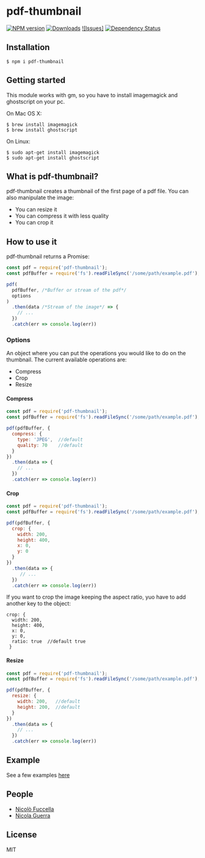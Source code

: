 # pdf-thumbnail

[![NPM version][npm-image]][npm-url] [![Downloads][downloads-image]][npm-url] [![Issues]][issues-url] [![Dependency Status][dependencies-image]][dependencies-url]

[npm-url]: https://www.npmjs.com/package/pdf-thumbnail
[npm-image]: http://img.shields.io/npm/v/pdf-thumbnail.svg?style=flat
[downloads-image]: https://img.shields.io/npm/dm/pdf-thumbnail.svg?style=flat-square
[dependencies-image]: https://david-dm.org/nicofuccella/pdf-thumbnail.svg
[dependencies-url]: href="https://david-dm.org/nicofuccella/pdf-thumbnail
[issues-url]: https://img.shields.io/github/issues/nicofuccella/pdf-thumbnail.svg

## Installation

    $ npm i pdf-thumbnail

## Getting started

This module works with gm, so you have to install imagemagick and ghostscript on your pc.

On Mac OS X:

    $ brew install imagemagick
    $ brew install ghostscript

On Linux:

    $ sudo apt-get install imagemagick
    $ sudo apt-get install ghostscript

## What is pdf-thumbnail?

pdf-thumbnail creates a thumbnail of the first page of a pdf file. You can also manipulate the image:

  * You can resize it
  * You can compress it with less quality
  * You can crop it

## How to use it

pdf-thumbnail returns a Promise:

```javascript
const pdf = require('pdf-thumbnail');
const pdfBuffer = require('fs').readFileSync('/some/path/example.pdf');

pdf(
  pdfBuffer, /*Buffer or stream of the pdf*/
  options
)
  .then(data /*Stream of the image*/ => {
    // ...
  })
  .catch(err => console.log(err))
```

### Options

An object where you can put the operations you would like to do on the thumbnail. The current available operations are:

* Compress
* Crop
* Resize

#### Compress

```javascript
const pdf = require('pdf-thumbnail');
const pdfBuffer = require('fs').readFileSync('/some/path/example.pdf');

pdf(pdfBuffer, {
  compress: {
    type: 'JPEG',  //default
    quality: 70    //default
  }
})
  .then(data => {
    // ...
  })
  .catch(err => console.log(err))
```

#### Crop

```javascript
const pdf = require('pdf-thumbnail');
const pdfBuffer = require('fs').readFileSync('/some/path/example.pdf');

pdf(pdfBuffer, {
  crop: {
    width: 200,
    height: 400,
    x: 0,
    y: 0
  }
})
  .then(data => {
     // ...
  })
  .catch(err => console.log(err))
```

If you want to crop the image keeping the aspect ratio, yuo have to add another key to the object:

    crop: {
      width: 200,
      height: 400,
      x: 0,
      y: 0,
      ratio: true  //default true
     }

#### Resize

```javascript
const pdf = require('pdf-thumbnail');
const pdfBuffer = require('fs').readFileSync('/some/path/example.pdf');

pdf(pdfBuffer, {
  resize: {
    width: 200,   //default
    height: 200,  //default
  }
})
  .then(data => {
    // ...
  })
  .catch(err => console.log(err))
```

## Example

See a few examples [here](test/)

## People

- [Nicolò Fuccella](https://github.com/nicoFuccella)
- [Nicola Guerra](https://github.com/Ng2k)

## License
MIT
